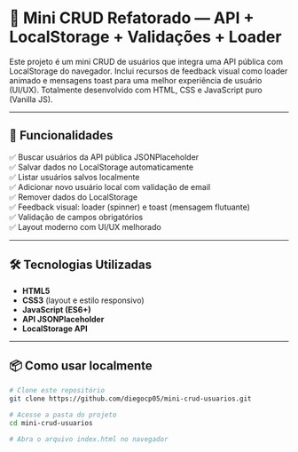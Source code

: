 # 🚀 Mini CRUD Refatorado — API + LocalStorage + Validações + Loader

Este projeto é um mini CRUD de usuários que integra uma API pública com LocalStorage do navegador. Inclui recursos de feedback visual como loader animado e mensagens toast para uma melhor experiência de usuário (UI/UX). Totalmente desenvolvido com HTML, CSS e JavaScript puro (Vanilla JS).

---

## 🚀 Funcionalidades

✅ Buscar usuários da API pública JSONPlaceholder  
✅ Salvar dados no LocalStorage automaticamente  
✅ Listar usuários salvos localmente  
✅ Adicionar novo usuário local com validação de email  
✅ Remover dados do LocalStorage  
✅ Feedback visual: loader (spinner) e toast (mensagem flutuante)  
✅ Validação de campos obrigatórios  
✅ Layout moderno com UI/UX melhorado  

---

## 🛠️ Tecnologias Utilizadas

- **HTML5**
- **CSS3** (layout e estilo responsivo)
- **JavaScript (ES6+)**
- **API JSONPlaceholder**
- **LocalStorage API**

---

## 📦 Como usar localmente

```bash
# Clone este repositório
git clone https://github.com/diegocp05/mini-crud-usuarios.git

# Acesse a pasta do projeto
cd mini-crud-usuarios

# Abra o arquivo index.html no navegador
